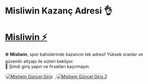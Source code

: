 # Misliwin Kazanç Adresi 👌
# <a href="https://heylink.me/denemebonusu2025/" title="Misliwin Güncel Giriş">Misliwin ⚡</a>

⚽ **Misliwin**, spor bahislerinde kazancın tek adresi! Yüksek oranlar ve güvenilir altyapı ile sizleri bekliyor.  
🎯 Şimdi giriş yapın ve fırsatları kaçırmayın.

<div>
<a href="https://heylink.me/denemebonusu2025/" title="Misliwin Güncel Giriş">
<img src="https://i.ibb.co/YjtLwQ8/cats.jpg" alt="Misliwin Güncel Giriş" style="max-width: 48%; border: 2px solid #ddd; border-radius: 10px; margin-right: 1%;">
</a>
<a href="https://heylink.me/denemebonusu2025/" title="Misliwin Güncel Giriş">
<img src="https://i.ibb.co/VHdrjnQ/df.jpg" alt="Misliwin Güncel Giriş 2" style="max-width: 48%; border: 2px solid #ddd; border-radius: 10px;">
</a>
</div>
